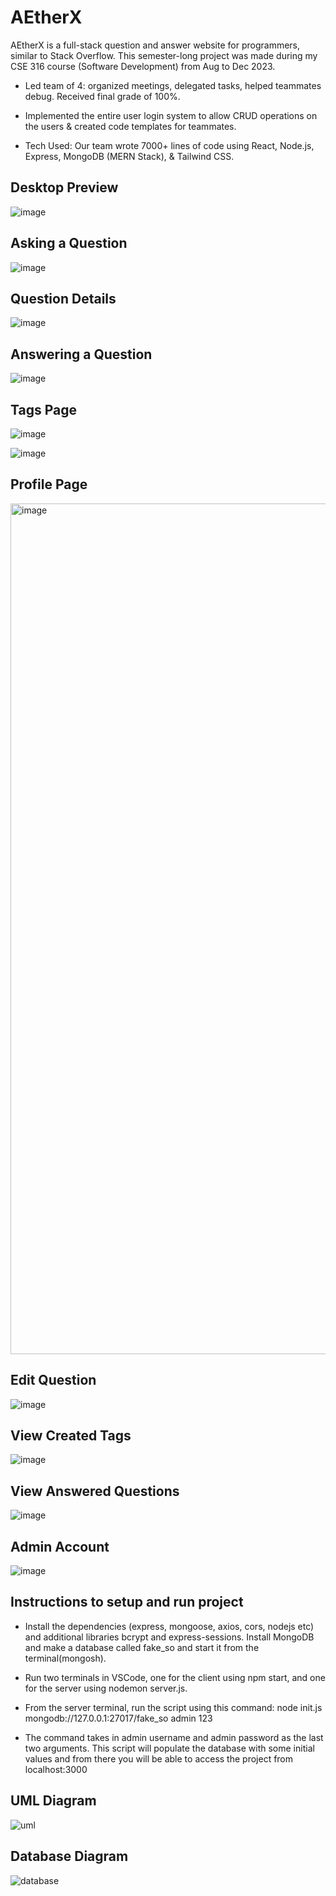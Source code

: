 # AEtherX

AEtherX is a full-stack question and answer website for programmers, similar to Stack Overflow. This semester-long project was made during my CSE 316 course (Software Development) from Aug to Dec 2023. 

* Led team of 4: organized meetings, delegated tasks, helped teammates debug. Received final grade of 100%.

* Implemented the entire user login system to allow CRUD operations on the users & created code templates for teammates.

* Tech Used: Our team wrote 7000+ lines of code using React, Node.js, Express, MongoDB (MERN Stack), & Tailwind CSS. 

## Desktop Preview

![image](https://github.com/Aadith2022/fakestack/assets/113648765/0cdf10e6-650b-4db8-8745-651130465d1e)

## Asking a Question

![image](https://github.com/Aadith2022/fakestack/assets/113648765/6bca90c6-35b3-474f-9751-aba3efcf9f72)

## Question Details

![image](https://github.com/Aadith2022/fakestack/assets/113648765/8bb96fa3-1a27-404b-87d0-79c1f2e77d36)

## Answering a Question

![image](https://github.com/Aadith2022/fakestack/assets/113648765/74b88cfe-7ca7-410e-887e-3d5483f84eea)

## Tags Page

![image](https://github.com/Aadith2022/fakestack/assets/113648765/bed3009e-6f65-431c-8421-853010c19841)


![image](https://github.com/Aadith2022/fakestack/assets/113648765/3c59c855-ad10-4414-8f39-8c18660bc996)

## Profile Page

<img width="1361" alt="image" src="https://github.com/ylu8888/HistoriaHub/assets/123523291/c38259e5-b497-4262-ad4c-415fbdf8fae1">

## Edit Question

![image](https://github.com/Aadith2022/fakestack/assets/113648765/72810ac9-8d04-4b51-b4a4-9071dd5d78c6)

## View Created Tags

![image](https://github.com/Aadith2022/fakestack/assets/113648765/17ffbab0-00ed-49f7-a362-512a9eaac4e1)

## View Answered Questions

![image](https://github.com/Aadith2022/fakestack/assets/113648765/d68efc54-062b-44ab-85fe-adc2d108011c)

## Admin Account

![image](https://github.com/Aadith2022/fakestack/assets/113648765/3b7291d7-1c6a-4f90-a08c-6df23988cb80)

## Instructions to setup and run project
* Install the dependencies (express, mongoose, axios, cors, nodejs etc) and additional libraries bcrypt and express-sessions. Install MongoDB and make a database called fake_so and start it from the terminal(mongosh). 

* Run two terminals in VSCode, one for the client using npm start, and one for the server using nodemon server.js. 

* From the server terminal, run the script using this command: node init.js mongodb://127.0.0.1:27017/fake_so admin 123

* The command takes in admin username and admin password as the last two arguments. This script will populate the database with some initial values and from there you will be able to access the project from localhost:3000


## UML Diagram

![uml](https://github.com/Aadith2022/fakestack/assets/113648765/70baf4f8-dff6-49d9-90db-71d9729ef944)


## Database Diagram

![database](https://github.com/Aadith2022/fakestack/assets/113648765/56efdd0d-5b00-41f4-ab7d-aa7482c3b93e)
